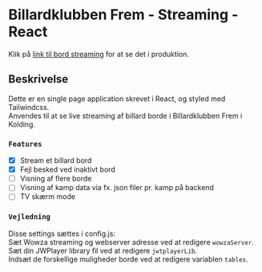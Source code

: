 # Billardklubben Frem - Streaming - React
Klik på [link til bord streaming](https://bk-frem.dk/streaming) for at se det i produktion.

## Beskrivelse
Dette er en single page application skrevet i React, og styled med Tailwindcss.\
Anvendes til at se live streaming af billard borde i Billardklubben Frem i Kolding.

### `Features`
- [x] Stream et billard bord
- [x] Fejl besked ved inaktivt bord
- [ ] Visning af flere borde
- [ ] Visning af kamp data via fx. json filer pr. kamp på backend
- [ ] TV skærm mode

### `Vejledning`
Disse settings sættes i config.js:\
Sæt Wowza streaming og webserver adresse ved at redigere `wowzaServer`.\
Sæt din JWPlayer library fil ved at redigere  `jwtplayerLib`.\
Indsæt de forskellige muligheder borde ved at redigere variablen `tables`.
